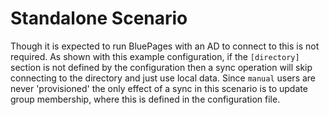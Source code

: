 # Standalone Scenario
Though it is expected to run BluePages with an AD to connect to this is not required. As shown with this example configuration, if the `[directory]` section is not defined by the configuration then a sync operation will skip connecting to the directory and just use local data. Since `manual` users are never 'provisioned' the only effect of a sync in this scenario is to update group membership, where this is defined in the configuration file.
